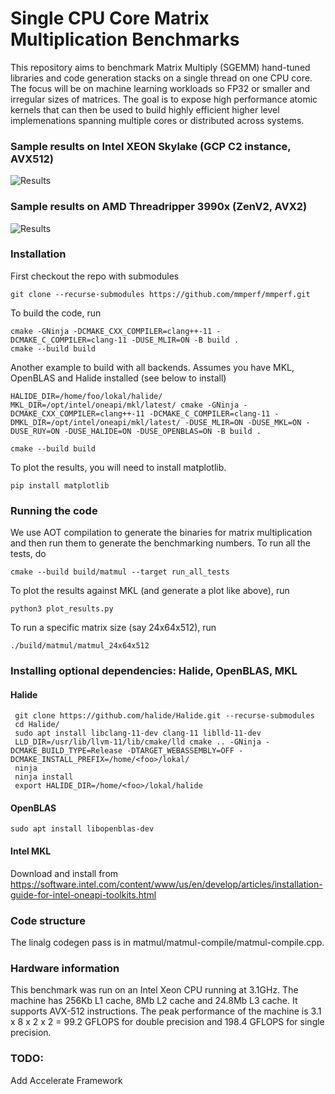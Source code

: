 # Single CPU Core Matrix Multiplication Benchmarks

This repository aims to benchmark Matrix Multiply (SGEMM) hand-tuned libraries and code generation stacks on a single thread on one CPU core. The focus will be on machine learning workloads so FP32 or smaller and irregular sizes of matrices. The goal is to expose high performance atomic kernels that can then be used to build highly efficient higher level implemenations spanning multiple cores or distributed across systems.




### Sample results on Intel XEON Skylake (GCP C2 instance, AVX512)
![Results](https://github.com/mmperf/mmperf/raw/main/official_results/skylake-avx512/2021-01-26_01-12-27/matmul.png)

### Sample results on AMD Threadripper 3990x (ZenV2, AVX2)
![Results](https://github.com/mmperf/mmperf/raw/main/official_results/znver2/2021-01-25_13-24-25/matmul.png)

### Installation
First checkout the repo with submodules

```
git clone --recurse-submodules https://github.com/mmperf/mmperf.git
```

To build the code, run

```
cmake -GNinja -DCMAKE_CXX_COMPILER=clang++-11 -DCMAKE_C_COMPILER=clang-11 -DUSE_MLIR=ON -B build .
cmake --build build
```

Another example to build with all backends. Assumes you have MKL, OpenBLAS and Halide installed (see below to install)

```
HALIDE_DIR=/home/foo/lokal/halide/ MKL_DIR=/opt/intel/oneapi/mkl/latest/ cmake -GNinja -DCMAKE_CXX_COMPILER=clang++-11 -DCMAKE_C_COMPILER=clang-11 -DMKL_DIR=/opt/intel/oneapi/mkl/latest/ -DUSE_MLIR=ON -DUSE_MKL=ON -DUSE_RUY=ON -DUSE_HALIDE=ON -DUSE_OPENBLAS=ON -B build .

cmake --build build
```

To plot the results, you will need to install matplotlib.

```
pip install matplotlib
```

### Running the code

We use AOT compilation to generate the binaries for matrix multiplication
and then run them to generate the benchmarking numbers. To run all the tests, do

```
cmake --build build/matmul --target run_all_tests
```

To plot the results against MKL (and generate a plot like above), run

```
python3 plot_results.py
```

To run a specific matrix size (say 24x64x512), run

```
./build/matmul/matmul_24x64x512
```

### Installing optional dependencies: Halide, OpenBLAS, MKL

#### Halide
```
 git clone https://github.com/halide/Halide.git --recurse-submodules
 cd Halide/
 sudo apt install libclang-11-dev clang-11 liblld-11-dev
 LLD_DIR=/usr/lib/llvm-11/lib/cmake/lld cmake .. -GNinja -DCMAKE_BUILD_TYPE=Release -DTARGET_WEBASSEMBLY=OFF -DCMAKE_INSTALL_PREFIX=/home/<foo>/lokal/
 ninja
 ninja install
 export HALIDE_DIR=/home/<foo>/lokal/halide
```

#### OpenBLAS
```
sudo apt install libopenblas-dev
```

#### Intel MKL
Download and install from https://software.intel.com/content/www/us/en/develop/articles/installation-guide-for-intel-oneapi-toolkits.html

### Code structure

The linalg codegen pass is in matmul/matmul-compile/matmul-compile.cpp.

### Hardware information

This benchmark was run on an Intel Xeon CPU running at 3.1GHz. The machine has 256Kb L1 cache, 8Mb L2 cache and 24.8Mb L3 cache.
It supports AVX-512 instructions. The peak performance of the machine is 3.1 x 8 x 2 x 2 = 99.2 GFLOPS for double precision
and 198.4 GFLOPS for single precision.

### TODO:
Add Accelerate Framework
